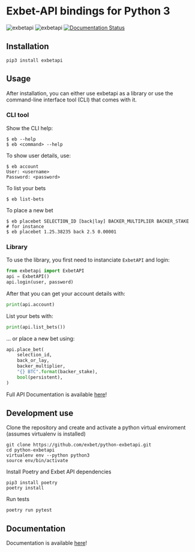 # Exbet-API bindings for Python 3

![exbetapi](https://github.com/exbet/python-exbetapi/workflows/tox/badge.svg?branch=develop)
![exbetapi](https://github.com/exbet/python-exbetapi/workflows/tox/badge.svg?branch=master)
[![Documentation Status](https://readthedocs.org/projects/python-exbetapi/badge/?version=master)](https://python-exbetapi.readthedocs.io/en/master/?badge=master)


## Installation

    pip3 install exbetapi

## Usage

After installation, you can either use exbetapi as a library or use the
command-line interface tool (CLI) that comes with it.

### CLI tool

Show the CLI help:

    $ eb --help
    $ eb <command> --help

To show user details, use:

    $ eb account
    User: <username>
    Password: <password>

To list your bets

    $ eb list-bets

To place a new bet

    $ eb placebet SELECTION_ID [back|lay] BACKER_MULTIPLIER BACKER_STAKE
    # for instance
    $ eb placebet 1.25.38235 back 2.5 0.00001

### Library

To use the library, you first need to instanciate `ExbetAPI` and login:

```python
from exbetapi import ExbetAPI
api = ExbetAPI()
api.login(user, password)
```

After that you can get your account details with:

```python
print(api.account)
```

List your bets with:

```python
print(api.list_bets())
```

... or place a new bet using:

```python
api.place_bet(
    selection_id,
    back_or_lay,
    backer_multiplier,
    "{} BTC".format(backer_stake),
    bool(persistent),
)
```

Full API Documentation is available [here](https://python-exbetapi.readthedocs.io/en/master/exbetapi.api.html)!

## Development use

Clone the repository and create and activate a python virtual enviroment (assumes virtualenv is installed)

    git clone https://github.com/exbet/python-exbetapi.git
    cd python-exbetapi
    virtualenv env --python python3
    source env/bin/activate

Install Poetry and Exbet API dependencies

    pip3 install poetry
    poetry install

Run tests

    poetry run pytest

## Documentation

Documentation is available [here](https://python-exbetapi.rtfd.io)!
